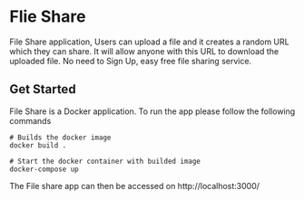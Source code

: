 # Flie Share
File Share application, Users can upload a file and it creates a random URL which they can share. It will allow anyone with this URL to download the uploaded file. No need to Sign Up, easy free file sharing service.

## Get Started

File Share is a Docker application. To run the app please follow the following commands

    # Builds the docker image
    docker build .
    
    # Start the docker container with builded image
    docker-compose up

The File share app can then be accessed on http://localhost:3000/